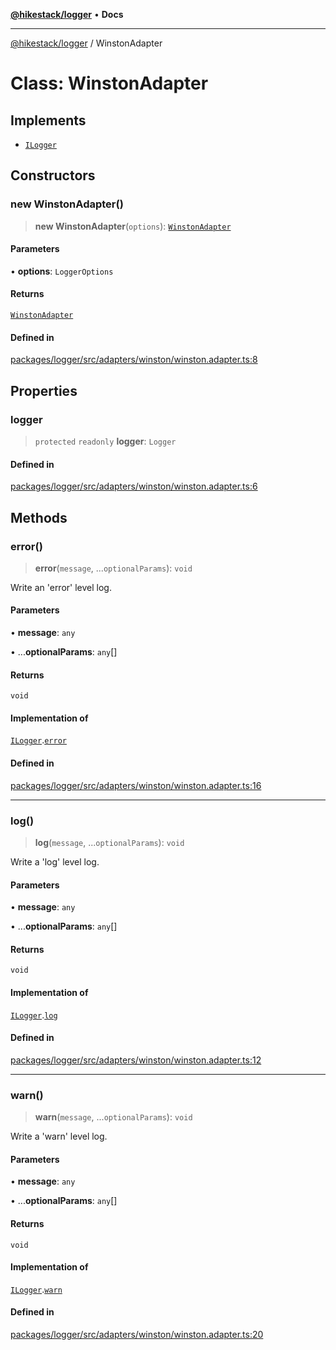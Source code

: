 [**@hikestack/logger**](/official/reference/logger/index.md) • **Docs**

***

[@hikestack/logger](/official/reference/logger/globals.md) / WinstonAdapter

# Class: WinstonAdapter

## Implements

- [`ILogger`](/official/reference/logger/interfaces/ILogger.md)

## Constructors

### new WinstonAdapter()

> **new WinstonAdapter**(`options`): [`WinstonAdapter`](/official/reference/logger/classes/WinstonAdapter.md)

#### Parameters

• **options**: `LoggerOptions`

#### Returns

[`WinstonAdapter`](/official/reference/logger/classes/WinstonAdapter.md)

#### Defined in

[packages/logger/src/adapters/winston/winston.adapter.ts:8](https://github.com/hikestack/hike/blob/c92ba77258ca8fade42047e4fbc66f1760864ed9/packages/logger/src/adapters/winston/winston.adapter.ts#L8)

## Properties

### logger

> `protected` `readonly` **logger**: `Logger`

#### Defined in

[packages/logger/src/adapters/winston/winston.adapter.ts:6](https://github.com/hikestack/hike/blob/c92ba77258ca8fade42047e4fbc66f1760864ed9/packages/logger/src/adapters/winston/winston.adapter.ts#L6)

## Methods

### error()

> **error**(`message`, ...`optionalParams`): `void`

Write an 'error' level log.

#### Parameters

• **message**: `any`

• ...**optionalParams**: `any`[]

#### Returns

`void`

#### Implementation of

[`ILogger`](/official/reference/logger/interfaces/ILogger.md).[`error`](/official/reference/logger/interfaces/ILogger.md#error)

#### Defined in

[packages/logger/src/adapters/winston/winston.adapter.ts:16](https://github.com/hikestack/hike/blob/c92ba77258ca8fade42047e4fbc66f1760864ed9/packages/logger/src/adapters/winston/winston.adapter.ts#L16)

***

### log()

> **log**(`message`, ...`optionalParams`): `void`

Write a 'log' level log.

#### Parameters

• **message**: `any`

• ...**optionalParams**: `any`[]

#### Returns

`void`

#### Implementation of

[`ILogger`](/official/reference/logger/interfaces/ILogger.md).[`log`](/official/reference/logger/interfaces/ILogger.md#log)

#### Defined in

[packages/logger/src/adapters/winston/winston.adapter.ts:12](https://github.com/hikestack/hike/blob/c92ba77258ca8fade42047e4fbc66f1760864ed9/packages/logger/src/adapters/winston/winston.adapter.ts#L12)

***

### warn()

> **warn**(`message`, ...`optionalParams`): `void`

Write a 'warn' level log.

#### Parameters

• **message**: `any`

• ...**optionalParams**: `any`[]

#### Returns

`void`

#### Implementation of

[`ILogger`](/official/reference/logger/interfaces/ILogger.md).[`warn`](/official/reference/logger/interfaces/ILogger.md#warn)

#### Defined in

[packages/logger/src/adapters/winston/winston.adapter.ts:20](https://github.com/hikestack/hike/blob/c92ba77258ca8fade42047e4fbc66f1760864ed9/packages/logger/src/adapters/winston/winston.adapter.ts#L20)
